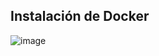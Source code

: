 ## Instalación de Docker ##
![image](https://github.com/AsdrubalCarbajosa/Servicios-de-Red-e-Internet/assets/91255302/d553bc2d-6b74-482b-99c2-f5c32a04d2b5)
